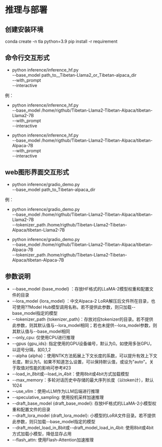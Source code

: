 # 推理与部署

## 创建安装环境
conda create -n tla python=3.9
pip install -r requirement

## 命令行交互形式
- python inference/inference_hf.py \
    --base_model path_to__Tibetan-Llama2_or_Tibetan-alpaca_dir \
    --with_prompt \
    --interactive

例：
- python inference/inference_hf.py \
     --base_model /home/rigthub/Tibetan-Llama2-Tibetan-Alpaca/tibetan-Llama2-7B \
     --with_prompt \
     --interactive

- python inference/inference_hf.py \
     --base_model /home/rigthub/Tibetan-Llama2-Tibetan-Alpaca/tibetan-Alpaca-7B \
     --with_prompt \
     --interactive


## web图形界面交互形式
- python inference/gradio_demo.py \
     --base_model path_to_Tibetan-alpaca_dir

例：
- python inference/gradio_demo.py \
     --base_model  /home/rigthub/Tibetan-Llama2-Tibetan-Alpaca/tibetan-Llama2-7B \
     --tokenizer_path  /home/rigthub/Tibetan-Llama2-Tibetan-Alpaca/tibetan-Llama2-7B

- python inference/gradio_demo.py \
     --base_model  /home/rigthub/Tibetan-Llama2-Tibetan-Alpaca/tibetan-Alpaca-7B \
     --tokenizer_path  /home/rigthub/Tibetan-Llama2-Tibetan-Alpaca/tibetan-Alpaca-7B



## 参数说明
- --base_model {base_model} ：存放HF格式的LLaMA-2模型权重和配置文件的目录
- --lora_model {lora_model} ：中文Alpaca-2 LoRA解压后文件所在目录，也可使用??Model Hub模型调用名称。若不提供此参数，则只加载--base_model指定的模型
- --tokenizer_path {tokenizer_path}：存放对应tokenizer的目录。若不提供此参数，则其默认值与--lora_model相同；若也未提供--lora_model参数，则其默认值与--base_model相同
- --only_cpu: 仅使用CPU进行推理
- --gpus {gpu_ids}: 指定使用的GPU设备编号，默认为0。如使用多张GPU，以逗号分隔，如0,1,2
- --alpha {alpha}：使用NTK方法拓展上下文长度的系数，可以提升有效上下文长度。默认为1。如果不知道怎么设置，可以保持默认值，或设为"auto"。关于取值对性能的影响可参考#23
- --load_in_8bit或--load_in_4bit：使用8bit或4bit方式加载模型
- --max_memory：多轮对话历史中存储的最大序列长度（以token计），默认1024
- --use_vllm：使用vLLM作为LLM后端进行推理
- --speculative_sampling: 使用投机采样加速推理
- --draft_base_model {draft_base_model}: 存放HF格式的LLaMA-2小模型权重和配置文件的目录
- --draft_lora_model {draft_lora_model}: 小模型的LoRA文件目录。若不提供此参数，则只加载--base_model指定的模型
- --draft_model_load_in_8bit或--draft_model_load_in_4bit: 使用8bit或4bit方式加载小模型，降低显存占用
- --flash_attn: 使用Flash-Attention加速推理
